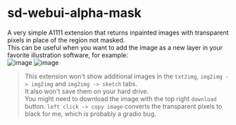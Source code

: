 # sd-webui-alpha-mask

A very simple A1111 extension that returns inpainted images with transparent pixels in place of the region not masked.  
This can be useful when you want to add the image as a new layer in your favorite illustration software, for example:  
![image](https://github.com/John-WL/sd-webui-alpha-mask/assets/34081873/059a9457-0c9c-4d36-a2b1-b23dbfd2a0cf)
![image](https://github.com/John-WL/sd-webui-alpha-mask/assets/34081873/4ff8ce12-063d-458f-9e34-be4450ac6aef)

> This extension won't show additional images in the `txt2img`, `img2img -> img2img` and `img2img -> sketch` tabs.  
> It also won't save them on your hard drive.  
> You might need to download the image with the top right `download` button. `left click -> copy image` converts the transparent pixels to black for me, which is probably a gradio bug.  
